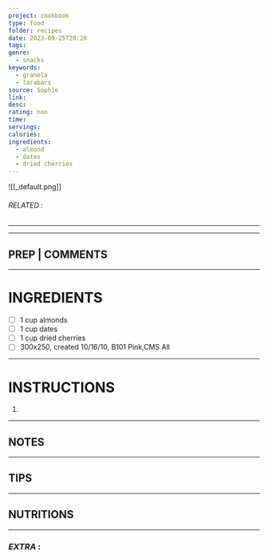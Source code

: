 ```yaml
---
project: cookbook
type: food
folder: recipes
date: 2023-09-25T20:28
tags: 
genre:
  - snacks
keywords:
  - granola
  - larabars
source: Sophie
link: 
desc: 
rating: non
time: 
servings: 
calories: 
ingredients:
  - almond
  - dates
  - dried cherries
---
```


![[_default.png]]
###### *RELATED* : 
---


---
## PREP | COMMENTS



---
# INGREDIENTS

- [ ] 1 cup almonds
- [ ] 1 cup dates
- [ ] 1 cup dried cherries
- [ ] 300x250, created 10/16/10, B101 Pink,CMS All

---
# INSTRUCTIONS

1. 

---
## NOTES



---
## TIPS



---
## NUTRITIONS



---
### *EXTRA* :



